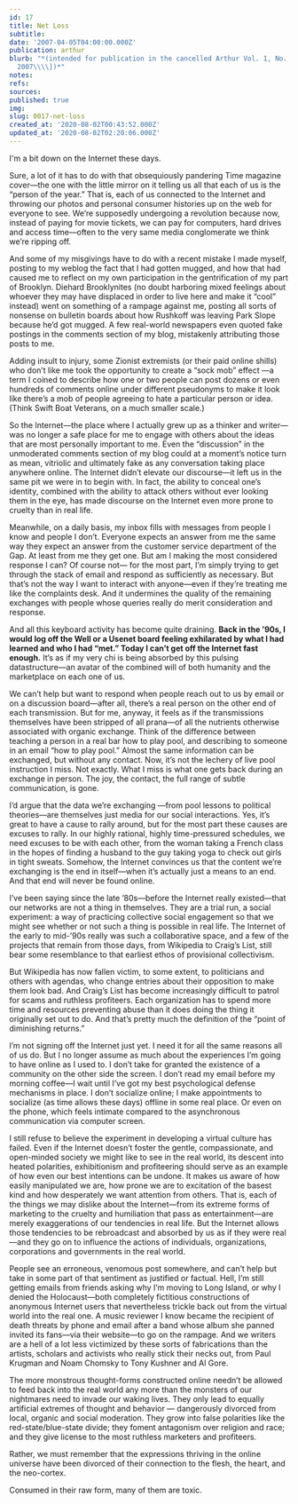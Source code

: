 ```yaml
---
id: 17
title: Net Loss
subtitle: 
date: '2007-04-05T04:00:00.000Z'
publication: arthur
blurb: "*(intended for publication in the cancelled Arthur Vol. 1, No. 26 \\\\[March
  2007\\\\])*"
notes: 
refs: 
sources: 
published: true
img: 
slug: 0017-net-loss
created_at: '2020-08-02T00:43:52.000Z'
updated_at: '2020-08-02T02:20:06.000Z'
---
```

I'm a bit down on the Internet these days.

Sure, a lot of it has to do with that obsequiously pandering Time magazine cover—the one with the little mirror on it telling us all that each of us is the “person of the year.” That is, each of us connected to the Internet and throwing our photos and personal consumer histories up on the web for everyone to see. We’re supposedly undergoing a revolution because now, instead of paying for movie tickets, we can pay for computers, hard drives and access time—often to the very same media conglomerate we think we’re ripping off.

And some of my misgivings have to do with a recent mistake I made myself, posting to my weblog the fact that I had gotten mugged, and how that had caused me to reflect on my own participation in the gentrification of my part of Brooklyn. Diehard Brooklynites (no doubt harboring mixed feelings about whoever they may have displaced in order to live here and make it “cool” instead) went on something of a rampage against me, posting all sorts of nonsense on bulletin boards about how Rushkoff was leaving Park Slope because he’d got mugged. A few real-world newspapers even quoted fake postings in the comments section of my blog, mistakenly attributing those posts to me.

Adding insult to injury, some Zionist extremists (or their paid online shills) who don’t like me took the opportunity to create a “sock mob” effect —a term I coined to describe how one or two people can post dozens or even hundreds of comments online under different pseudonyms to make it look like there’s a mob of people agreeing to hate a particular person or idea. (Think Swift Boat Veterans, on a much smaller scale.)

So the Internet—the place where I actually grew up as a thinker and writer—was no longer a safe place for me to engage with others about the ideas that are most personally important to me. Even the “discussion” in the unmoderated comments section of my blog could at a moment’s notice turn as mean, vitriolic and ultimately fake as any conversation taking place anywhere online. The Internet didn’t elevate our discourse—it left us in the same pit we were in to begin with. In fact, the ability to conceal one’s identity, combined with the ability to attack others without ever looking them in the eye, has made discourse on the Internet even more prone to cruelty than in real life.

Meanwhile, on a daily basis, my inbox fills with messages from people I know and people I don’t. Everyone expects an answer from me the same way they expect an answer from the customer service department of the Gap. At least from me they get one. But am I making the most considered response I can? Of course not— for the most part, I’m simply trying to get through the stack of email and respond as sufficiently as necessary. But that’s not the way I want to interact with anyone—even if they’re treating me like the complaints desk. And it undermines the quality of the remaining exchanges with people whose queries really do merit consideration and response.

And all this keyboard activity has become quite draining. **Back in the ’90s, I would log off the Well or a Usenet board feeling exhilarated by what I had learned and who I had “met.” Today I can’t get off the Internet fast enough.** It’s as if my very chi is being absorbed by this pulsing datastructure—an avatar of the combined will of both humanity and the marketplace on each one of us.

We can’t help but want to respond when people reach out to us by email or on a discussion board—after all, there’s a real person on the other end of each transmission. But for me, anyway, it feels as if the transmissions themselves have been stripped of all prana—of all the nutrients otherwise associated with organic exchange. Think of the difference between teaching a person in a real bar how to play pool, and describing to someone in an email “how to play pool.” Almost the same information can be exchanged, but without any contact. Now, it’s not the lechery of live pool instruction I miss. Not exactly. What I miss is what one gets back during an exchange in person. The joy, the contact, the full range of subtle communication, is gone.

I’d argue that the data we’re exchanging —from pool lessons to political theories—are themselves just media for our social interactions. Yes, it’s great to have a cause to rally around, but for the most part these causes are excuses to rally. In our highly rational, highly time-pressured schedules, we need excuses to be with each other, from the woman taking a French class in the hopes of finding a husband to the guy taking yoga to check out girls in tight sweats. Somehow, the Internet convinces us that the content we’re exchanging is the end in itself—when it’s actually just a means to an end. And that end will never be found online.

I’ve been saying since the late ’80s—before the Internet really existed—that our networks are not a thing in themselves. They are a trial run, a social experiment: a way of practicing collective social engagement so that we might see whether or not such a thing is possible in real life. The Internet of the early to mid-’90s really was such a collaborative space, and a few of the projects that remain from those days, from Wikipedia to Craig’s List, still bear some resemblance to that earliest ethos of provisional collectivism.

But Wikipedia has now fallen victim, to some extent, to politicians and others with agendas, who change entries about their opposition to make them look bad. And Craig’s List has become increasingly difficult to patrol for scams and ruthless profiteers. Each organization has to spend more time and resources preventing abuse than it does doing the thing it originally set out to do. And that’s pretty much the definition of the “point of diminishing returns.”

I’m not signing off the Internet just yet. I need it for all the same reasons all of us do. But I no longer assume as much about the experiences I’m going to have online as I used to. I don’t take for granted the existence of a community on the other side the screen. I don’t read my email before my morning coffee—I wait until I’ve got my best psychological defense mechanisms in place. I don’t socialize online; I make appointments to socialize (as time allows these days) offline in some real place. Or even on the phone, which feels intimate compared to the asynchronous communication via computer screen.

I still refuse to believe the experiment in developing a virtual culture has failed. Even if the Internet doesn’t foster the gentle, compassionate, and open-minded society we might like to see in the real world, its descent into heated polarities, exhibitionism and profiteering should serve as an example of how even our best intentions can be undone. It makes us aware of how easily manipulated we are, how prone we are to excitation of the basest kind and how desperately we want attention from others. That is, each of the things we may dislike about the Internet—from its extreme forms of marketing to the cruelty and humiliation that pass as entertainment—are merely exaggerations of our tendencies in real life. But the Internet allows those tendencies to be rebroadcast and absorbed by us as if they were real—and they go on to influence the actions of individuals, organizations, corporations and governments in the real world.

People see an erroneous, venomous post somewhere, and can’t help but take in some part of that sentiment as justified or factual. Hell, I’m still getting emails from friends asking why I’m moving to Long Island, or why I denied the Holocaust—both completely fictitious constructions of anonymous Internet users that nevertheless trickle back out from the virtual world into the real one. A music reviewer I know became the recipient of death threats by phone and email after a band whose album she panned invited its fans—via their website—to go on the rampage. And we writers are a hell of a lot less victimized by these sorts of fabrications than the artists, scholars and activists who really stick their necks out, from Paul Krugman and Noam Chomsky to Tony Kushner and Al Gore.

The more monstrous thought-forms constructed online needn’t be allowed to feed back into the real world any more than the monsters of our nightmares need to invade our waking lives. They only lead to equally artificial extremes of thought and behavior — dangerously divorced from local, organic and social moderation. They grow into false polarities like the red-state/blue-state divide; they foment antagonism over religion and race; and they give license to the most ruthless marketers and profiteers.

Rather, we must remember that the expressions thriving in the online universe have been divorced of their connection to the flesh, the heart, and the neo-cortex.

Consumed in their raw form, many of them are toxic.
